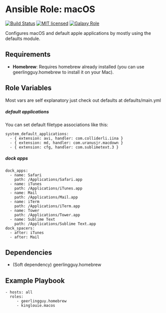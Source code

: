 # Ansible Role: macOS

[![Build Status][travis-badge]][travis-link]
[![MIT licensed][mit-badge]][mit-link]
[![Galaxy Role][role-badge]][galaxy-link]

Configures macOS and default apple applications by mostly using the defaults module.

## Requirements

- **Homebrew**: Requires homebrew already installed (you can use geerlingguy.homebrew to install it on your Mac).

## Role Variables

Most vars are self explanatory just check out defaults at defaults/main.yml



##### default applications
You can set default filetype associations like this:

	system_default_applications:
	  - { extension: avi, handler: com.colliderli.iina }
	  - { extension: md, handler: com.uranusjr.macdown }
	  - { extension: cfg, handler: com.sublimetext.3 }

##### dock apps

	dock_apps:
	  - name: Safari
	    path: /Applications/Safari.app
	  - name: iTunes
	    path: /Applications/iTunes.app
	  - name: Mail
	    path: /Applications/Mail.app   
	  - name: iTerm
	    path: /Applications/iTerm.app
	  - name: Tower
	    path: /Applications/Tower.app
	  - name: Sublime Text
	    path: /Applications/Sublime Text.app
	dock_spacers:
	  - after: iTunes
	  - after: Mail


## Dependencies

- (Soft dependency) geerlingguy.homebrew

## Example Playbook

    - hosts: all
      roles:
         - geerlingguy.homebrew
         - kinglouie.macos



[galaxy-link]: https://galaxy.ansible.com/kinglouie/macos/
[mit-badge]: https://img.shields.io/badge/license-MIT-blue.svg
[mit-link]: https://raw.githubusercontent.com/kinglouie/ansible-role-macos/master/LICENSE
[role-badge]: https://img.shields.io/badge/role-kinglouie.macos-blue.svg
[travis-badge]: https://travis-ci.org/kinglouie/ansible-role-macos.svg?branch=master
[travis-link]: https://travis-ci.org/kinglouie/ansible-role-macos